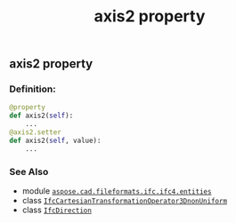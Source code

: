 ﻿---
title: axis2 property
second_title: Aspose.CAD for Python via .NET API References
description: 
type: docs
weight: 40
url: /python-net/aspose.cad.fileformats.ifc.ifc4.entities/ifccartesiantransformationoperator3dnonuniform/axis2/
is_root: false
---

## axis2 property

### Definition:
```python
@property
def axis2(self):
    ...
@axis2.setter
def axis2(self, value):
    ...
```

### See Also
* module [`aspose.cad.fileformats.ifc.ifc4.entities`](../../)
* class [`IfcCartesianTransformationOperator3DnonUniform`](/cad/python-net/aspose.cad.fileformats.ifc.ifc4.entities/ifccartesiantransformationoperator3dnonuniform)
* class [`IfcDirection`](/cad/python-net/aspose.cad.fileformats.ifc.ifc4.entities/ifcdirection)
